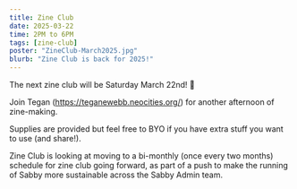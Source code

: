 ```yaml
---
title: Zine Club
date: 2025-03-22
time: 2PM to 6PM
tags: [zine-club]
poster: "ZineClub-March2025.jpg"
blurb: "Zine Club is back for 2025!"
---
```

The next zine club will be Saturday March 22nd! 🎉 

Join Tegan (https://teganewebb.neocities.org/) for another afternoon of zine-making.

Supplies are provided but feel free to BYO if you have extra stuff you want to use (and share!).

Zine Club is looking at moving to a bi-monthly (once every two months) schedule for zine club going forward, as part of a push to make the running of Sabby more sustainable across the Sabby Admin team.